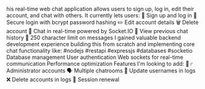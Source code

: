 his real-time web chat application allows users to sign up, log in, edit their account, and chat with others.
It currently lets users:
👤 Sign up and log in
🔐 Secure login with bcrypt password hashing
✏️ Edit account details
🗑 Delete account
💬 Chat in real-time powered by Socket.IO
📜 View previous chat history
🔢 250 character limit on messages
I gained valuable backend development experience building this from scratch and implementing core chat functionality like:
#nodejs #restapi #expressjs #databases #socketio
Database management
User authentication
Web sockets for real-time communication
Performance optimization
Features I'm looking to add:
👮♂️ Administrator accounts
🗣️ Multiple chatrooms
🔄 Update usernames in logs
❌ Delete accounts in logs
🔁 Session renewal
